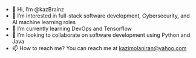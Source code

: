 - 👋 Hi, I’m @kazBrainz
- 👀 I’m interested in full-stack software development, Cybersecurity, and AI machine learning roles
- 🌱 I’m currently learning DevOps and Tensorflow
- 💞️ I’m looking to collaborate on software development using Python and Java
- 📫 How to reach me? You can reach me at kazimolaniran@yahoo.com

<!---
kazBrainz/kazBrainz is a ✨ special ✨ repository because its `README.md` (this file) appears on your GitHub profile.
You can click the Preview link to take a look at your changes.
--->
